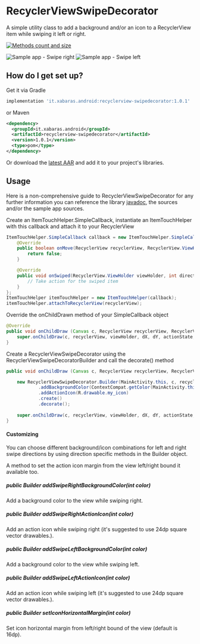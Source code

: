 # RecyclerViewSwipeDecorator #
A simple utility class to add a background and/or an icon to a RecyclerView item while swiping it left or right.

[![Methods count and size](https://img.shields.io/badge/Methods%20and%20size-core:%2040%20|%20deps:%2021827%20|%2018%20KB-e91e63.svg)](http://www.methodscount.com/?lib=it.xabaras.android%3Arecyclerview-swipedecorator%3A1.0.1)

![Sample app - Swipe right](https://xabaras.github.io/RecyclerViewSwipeDecorator/img/screen01.png)
![Sample app - Swipe left](https://xabaras.github.io/RecyclerViewSwipeDecorator/img/screen02.png)

## How do I get set up? ##
Get it via Gradle
```groovy
implementation 'it.xabaras.android:recyclerview-swipedecorator:1.0.1'
```
or Maven
```xml
<dependency>
  <groupId>it.xabaras.android</groupId>
  <artifactId>recyclerview-swipedecorator</artifactId>
  <version>1.0.1</version>
  <type>pom</type>
</dependency>
```

Or download the [latest AAR](https://bintray.com/xabaras/maven/RecyclerViewSwipeDecorator/_latestVersion) and add it to your project's libraries.

## Usage ##
Here is a non-comprehensive guide to RecyclerViewSwipeDecorator for any further information you can reference the library [javadoc](https://xabaras.github.io/RecyclerViewSwipeDecorator/javadoc/), the sources and/or the sample app sources.

Create an ItemTouchHelper.SimpleCallback, instantiate an ItemTouchHelper with this callback and attach it to your RecyclerView
```java
ItemTouchHelper.SimpleCallback callback = new ItemTouchHelper.SimpleCallback(0, ItemTouchHelper.RIGHT | ItemTouchHelper.LEFT) {
    @Override
    public boolean onMove(RecyclerView recyclerView, RecyclerView.ViewHolder viewHolder, RecyclerView.ViewHolder target) {
        return false;
    }

    @Override
    public void onSwiped(RecyclerView.ViewHolder viewHolder, int direction) {
        // Take action for the swiped item
    }
};
ItemTouchHelper itemTouchHelper = new ItemTouchHelper(callback);
itemTouchHelper.attachToRecyclerView(recyclerView);
```

Override the onChildDrawn method of your SimpleCallback object
```java
@Override
public void onChildDraw (Canvas c, RecyclerView recyclerView, RecyclerView.ViewHolder viewHolder,float dX, float dY,int actionState, boolean isCurrentlyActive){
    super.onChildDraw(c, recyclerView, viewHolder, dX, dY, actionState, isCurrentlyActive);
}
```

Create a RecyclerViewSwipeDecorator using the RecyclerViewSwipeDecoratorBuilder and call the decorate() method
```java
public void onChildDraw (Canvas c, RecyclerView recyclerView, RecyclerView.ViewHolder viewHolder,float dX, float dY,int actionState, boolean isCurrentlyActive){

    new RecyclerViewSwipeDecorator.Builder(MainActivity.this, c, recyclerView, viewHolder, dX, dY, actionState, isCurrentlyActive)
            .addBackgroundColor(ContextCompat.getColor(MainActivity.this, R.color.my_background))
            .addActionIcon(R.drawable.my_icon)
            .create()
            .decorate();
            
    super.onChildDraw(c, recyclerView, viewHolder, dX, dY, actionState, isCurrentlyActive);
}
```

#### Customizing ####
You can choose different background/icon combinations for left and right swipe directions by using direction specific methods in the Builder object.

A method to set the action icon margin from the view left/right bound it available too.

##### public Builder addSwipeRightBackgroundColor(int color) #####
Add a background color to the view while swiping right.

##### public Builder addSwipeRightActionIcon(int color) #####
Add an action icon while swiping right (it's suggested to use 24dp square vector drawables.).

##### public Builder addSwipeLeftBackgroundColor(int color) #####
Add a background color to the view while swiping left.

##### public Builder addSwipeLeftActionIcon(int color) #####
Add an action icon while swiping left (it's suggested to use 24dp square vector drawables.).

##### public Builder setIconHorizontalMargin(int color) #####
Set icon horizontal margin from left/right bound of the view (default is 16dp).
